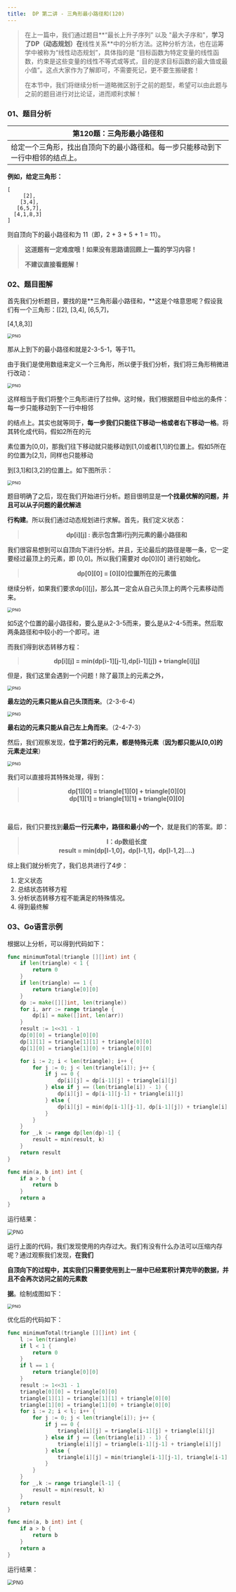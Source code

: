 ```yaml
---
title:  DP 第二讲 - 三角形最小路径和(120)
---
```


> 在上一篇中，我们通过题目**“最长上升子序列” 以及 "最大子序和"，**学习了DP（动态规划）在**线性关系**中的分析方法。这种分析方法，也在运筹学中被称为“线性动态规划”，具体指的是 “目标函数为特定变量的线性函数，约束是这些变量的线性不等式或等式，目的是求目标函数的最大值或最小值”。这点大家作为了解即可，不需要死记，更不要生搬硬套！
>
> 在本节中，我们将继续分析一道略微区别于之前的题型，希望可以由此题与之前的题目进行对比论证，进而顺利求解！
### 01、题目分析

| 第120题：三角形最小路径和                                    |
| ------------------------------------------------------------ |
| 给定一个三角形，找出自顶向下的最小路径和。每一步只能移动到下一行中相邻的结点上。 |

**例如，给定三角形：**

```
[
     [2],
    [3,4],
   [6,5,7],
  [4,1,8,3]
]
```

则自顶向下的最小路径和为 11（即，2 + 3 + 5 + 1 = 11）。

> **这道题有一定难度哦！如果没有思路请回顾上一篇的学习内容！**
>
> **不建议直接看题解！**

### 02、题目图解

首先我们分析题目，要找的是**三角形最小路径和，**这是个啥意思呢？假设我们有一个三角形：[[2], [3,4], [6,5,7]，

[4,1,8,3]]

<img src="204/1.png" alt="PNG" style="zoom: 67%;" />

那从上到下的最小路径和就是2-3-5-1，等于11。

由于我们是使用数组来定义一个三角形，所以便于我们分析，我们将三角形稍微进行改动：

<img src="204/2.png" alt="PNG" style="zoom:67%;" />

这样相当于我们将整个三角形进行了拉伸。这时候，我们根据题目中给出的条件：每一步只能移动到下一行中相邻

的结点上。其实也就等同于，**每一步我们只能往下移动一格或者右下移动一格**。将其转化成代码，假如2所在的元

素位置为[0,0]，那我们往下移动就只能移动到[1,0]或者[1,1]的位置上。假如5所在的位置为[2,1]，同样也只能移动

到[3,1]和[3,2]的位置上。如下图所示：

<img src="204/3.png" alt="PNG" style="zoom:67%;" />

题目明确了之后，现在我们开始进行分析。题目很明显是**一个找最优解的问题，并且可以从子问题的最优解进**

**行构建**。所以我们通过动态规划进行求解。首先，我们定义状态：

> <center><b>  dp[i][j] : 表示包含第i行j列元素的最小路径和 </b></center>

我们很容易想到可以自顶向下进行分析。并且，无论最后的路径是哪一条，它一定要经过最顶上的元素，即 [0,0]。所以我们需要对 dp[0][0] 进行初始化。

> <center><b> dp[0][0] = [0][0]位置所在的元素值 </b></center>

继续分析，如果我们要求dp[i][j]，那么其一定会从自己头顶上的两个元素移动而来。

<img src="204/4.png" alt="PNG" style="zoom:67%;" />

如5这个位置的最小路径和，要么是从2-3-5而来，要么是从2-4-5而来。然后取两条路径和中较小的一个即可。进

而我们得到状态转移方程：

> <center><b> dp[i][j] = min(dp[i-1][j-1],dp[i-1][j]) + triangle[i][j] </b></center>

但是，我们这里会遇到一个问题！除了最顶上的元素之外，

<img src="204/5.png" alt="PNG" style="zoom:67%;" />

**最左边的元素只能从自己头顶而来**。（2-3-6-4）

<img src="204/6.png" alt="PNG" style="zoom:67%;" />

**最右边的元素只能从自己左上角而来**。（2-4-7-3）

然后，我们观察发现，**位于第2行的元素，都是特殊元素**（**因为都只能从[0,0]的元素走过来**）

<img src="204/7.png" alt="PNG" style="zoom:67%;" />

我们可以直接将其特殊处理，得到：

> <center><b> dp[1][0] = triangle[1][0] + triangle[0][0] </b></center>
> <center><b> dp[1][1] = triangle[1][1] + triangle[0][0] </b></center>

<br/>

最后，我们只要找到**最后一行元素中，路径和最小的一个**，就是我们的答案。即：

> <center><b> l：dp数组长度 </b></center>
> <center><b> result = min(dp[l-1,0]，dp[l-1,1]，dp[l-1,2]....) </b></center> 

综上我们就分析完了，我们总共进行了4步：

1. 定义状态
2. 总结状态转移方程
3. 分析状态转移方程不能满足的特殊情况。
4. 得到最终解

### 03、Go语言示例

根据以上分析，可以得到代码如下：

```go
func minimumTotal(triangle [][]int) int {
    if len(triangle) < 1 {
        return 0
    }
    if len(triangle) == 1 {
        return triangle[0][0]
    }
	dp := make([][]int, len(triangle))
	for i, arr := range triangle {
		dp[i] = make([]int, len(arr))
	}
    result := 1<<31 - 1
	dp[0][0] = triangle[0][0]
	dp[1][1] = triangle[1][1] + triangle[0][0]
	dp[1][0] = triangle[1][0] + triangle[0][0]

	for i := 2; i < len(triangle); i++ {
		for j := 0; j < len(triangle[i]); j++ {
			if j == 0 {
				dp[i][j] = dp[i-1][j] + triangle[i][j]
			} else if j == (len(triangle[i]) - 1) {
				dp[i][j] = dp[i-1][j-1] + triangle[i][j]
			} else {
				dp[i][j] = min(dp[i-1][j-1], dp[i-1][j]) + triangle[i][j]
			}
		}  
	}
    for _,k := range dp[len(dp)-1] {
        result = min(result, k)
    }
	return result
}

func min(a, b int) int {
	if a > b {
		return b
	}
	return a
}
```

运行结果：

<img src="204/8.jpg" alt="PNG" style="zoom: 80%;" />

运行上面的代码，我们发现使用的内存过大。我们有没有什么办法可以压缩内存呢？通过观察我们发现，**在我们**

**自顶向下的过程中，其实我们只需要使用到上一层中已经累积计算完毕的数据，并且不会再次访问之前的元素数**

**据**。绘制成图如下：

<img src="204/9.png" alt="PNG" style="zoom:67%;" />

优化后的代码如下：

```go
func minimumTotal(triangle [][]int) int {
    l := len(triangle)
    if l < 1 {
        return 0
    }
    if l == 1 {
        return triangle[0][0]
    }
    result := 1<<31 - 1
	triangle[0][0] = triangle[0][0]
	triangle[1][1] = triangle[1][1] + triangle[0][0]
	triangle[1][0] = triangle[1][0] + triangle[0][0]
	for i := 2; i < l; i++ {
		for j := 0; j < len(triangle[i]); j++ {
			if j == 0 {
				triangle[i][j] = triangle[i-1][j] + triangle[i][j]
			} else if j == (len(triangle[i]) - 1) {
				triangle[i][j] = triangle[i-1][j-1] + triangle[i][j]
			} else {
				triangle[i][j] = min(triangle[i-1][j-1], triangle[i-1][j]) + triangle[i][j]
			}
		}  
	}
    for _,k := range triangle[l-1] {
        result = min(result, k)
    }
	return result
}

func min(a, b int) int {
	if a > b {
		return b
	}
	return a
}
```

运行结果：

<img src="204/10.jpg" alt="PNG" style="zoom:80%;" />

